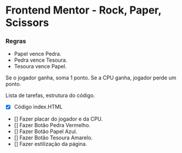 # Frontend Mentor - Rock, Paper, Scissors

### Regras

- Papel vence Pedra.
- Pedra vence Tesoura.
- Tesoura vence Papel.

Se o jogador ganha, soma 1 ponto. Se a CPU ganha, jogador perde um ponto. 

Lista de tarefas, estrutura do código. 

- [X] Código index.HTML
- [] Fazer placar do jogador e da CPU. 
- [] Fazer Botão Pedra Vermelho.
- [] Fazer Botão Papel Azul.
- [] Fazer Botão Tesoura Amarelo.
- [] Fazer estilização da página.